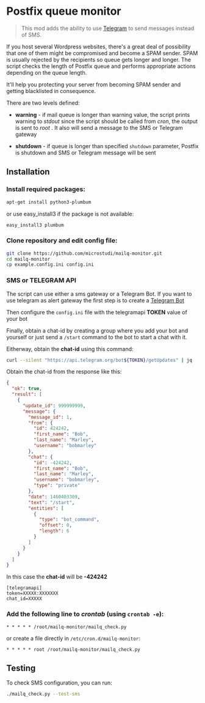 # Postfix queue monitor

> This mod adds the ability to use [Telegram](https://telegram.org) to send messages instead of SMS.

If you host several Wordpress websites, there's a great deal of possibility
that one of them might be compromised and become a SPAM sender. SPAM is usually
rejected by the recipients so queue gets longer and longer. The script
checks the length of Postfix queue and performs appropriate actions depending
on the queue length.

It'll help you protecting your server from becoming SPAM sender
and getting blacklisted in consequence.

There are two levels defined:

* **warning** - if mail queue is longer than warning value, the script prints
warning to *stdout* since the script should be called from *cron*, the output
is sent to *root* . It also will send a message to the SMS or Telegram gateway

* **shutdown** - if queue is longer than specified `shutdown` parameter,
Postfix is shutdown and SMS or Telegram message will be sent

## Installation

### Install required packages:

```bash
apt-get install python3-plumbum
```

or use easy_install3 if the package is not available:

```bash
easy_install3 plumbum
```

### Clone repository and edit config file:

```bash
git clone https://github.com/microstudi/mailq-monitor.git
cd mailq-monitor
cp example.config.ini config.ini
```

### SMS or TELEGRAM API

The script can use either a sms gateway or a Telegram Bot.
If you want to use telegram as alert gateway the first step is to create a [Telegram Bot](https://core.telegram.org/bots#create-a-new-bot)

Then configure the `config.ini` file with the telegramapi **TOKEN** value of your bot

Finally, obtain a chat-id by creating a group where you add your bot and yourself or just send a `/start` command to the bot to start a chat with it.

Eitherway, obtain the **chat-id** using this command:

```bash
curl --silent "https://api.telegram.org/bot${TOKEN}/getUpdates" | jq
```

Obtain the chat-id from the response like this:

```json
{
  "ok": true,
  "result": [
    {
      "update_id": 999999999,
      "message": {
        "message_id": 1,
        "from": {
          "id": 424242,
          "first_name": "Bob",
          "last_name": "Marley",
          "username": "bobmarley"
        },
        "chat": {
          "id": -424242,
          "first_name": "Bob",
          "last_name": "Marley",
          "username": "bobmarley",
          "type": "private"
        },
        "date": 1460403309,
        "text": "/start",
        "entities": [
          {
            "type": "bot_command",
            "offset": 0,
            "length": 6
          }
        ]
      }
    }
  ]
}

```

In this case the **chat-id** will be **-424242**

```
[telegramapi]
token=XXXXX:XXXXXXX
chat_id=XXXXX
```


### Add the following line to *crontab* (using `crontab -e`):

```
* * * * * /root/mailq-monitor/mailq_check.py
```

or create a file directly in `/etc/cron.d/mailq-monitor`:

```
* * * * * root /root/mailq-monitor/mailq_check.py
```

## Testing

To check SMS configuration, you can run:

```bash
./mailq_check.py --test-sms
```
